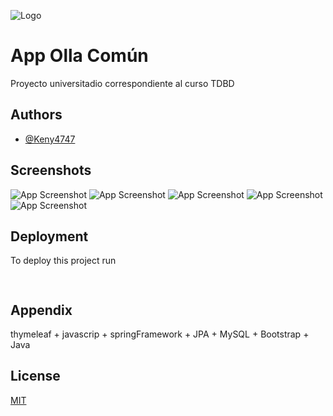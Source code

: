 
![Logo](https://imagizer.imageshack.com/img924/3376/iuSk87.png) 
# App Olla Común
Proyecto universitadio correspondiente al curso TDBD

## Authors

- [@Keny4747](https://github.com/Keny4747)


## Screenshots

![App Screenshot](https://imagizer.imageshack.com/img924/9330/gcgvs7.png)
![App Screenshot](https://imagizer.imageshack.com/img922/4401/DciLTk.png)
![App Screenshot](https://imagizer.imageshack.com/img924/8715/znHd0o.png)
![App Screenshot](https://imagizer.imageshack.com/img923/4544/VAidZv.png)
![App Screenshot](https://imagizer.imageshack.com/img924/492/zTOcyF.png)


## Deployment

To deploy this project run

```bash
  
```

## Appendix

thymeleaf + javascrip + springFramework + JPA + MySQL + Bootstrap + Java
## License

[MIT](https://choosealicense.com/licenses/mit/)


